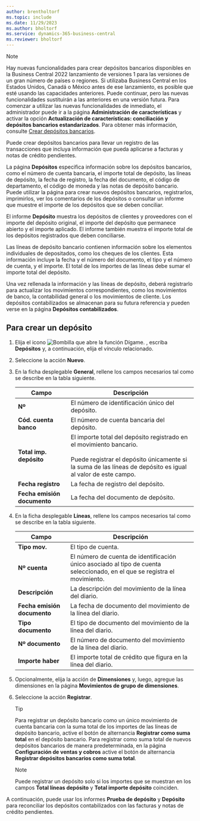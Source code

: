 ```yaml
---
author: brentholtorf
ms.topic: include
ms.date: 11/29/2023
ms.author: bholtorf
ms.service: dynamics-365-business-central
ms.reviewer: bholtorf
---
```

> [!NOTE]
> Hay nuevas funcionalidades para crear depósitos bancarios disponibles en la Business Central 2022 lanzamiento de versiones 1 para las versiones de un gran número de países o regiones. Si utilizaba Business Central en los Estados Unidos, Canadá o México antes de ese lanzamiento, es posible que esté usando las capacidades anteriores. Puede continuar, pero las nuevas funcionalidades sustituirán a las anteriores en una versión futura. Para comenzar a utilizar las nuevas funcionalidades de inmediato, el administrador puede ir a la página **Administración de características** y activar la opción **Actualización de características: conciliación y depósitos bancarios estandarizados**. Para obtener más información, consulte [Crear depósitos bancarios](../../../bank-create-bank-deposits.md).


Puede crear depósitos bancarios para llevar un registro de las transacciones que incluya información que pueda aplicarse a facturas y notas de crédito pendientes.  

La página **Depósitos** especifica información sobre los depósitos bancarios, como el número de cuenta bancaria, el importe total de depósito, las líneas de depósito, la fecha de registro, la fecha del documento, el código de departamento, el código de moneda y las notas de depósito bancario. Puede utilizar la página para crear nuevos depósitos bancarios, registrarlos, imprimirlos, ver los comentarios de los depósitos o consultar un informe que muestre el importe de los depósitos que se deben conciliar.

El informe **Depósito** muestra los depósitos de clientes y proveedores con el importe del depósito original, el importe del depósito que permanece abierto y el importe aplicado. El informe también muestra el importe total de los depósitos registrados que deben conciliarse.

Las líneas de depósito bancario contienen información sobre los elementos individuales de depositados, como los cheques de los clientes. Esta información incluye la fecha y el número del documento, el tipo y el número de cuenta, y el importe. El total de los importes de las líneas debe sumar el importe total del depósito.

Una vez rellenada la información y las líneas de depósito, deberá registrarlo para actualizar los movimientos correspondientes, como los movimientos de banco, la contabilidad general o los movimientos de cliente. Los depósitos contabilizados se almacenan para su futura referencia y pueden verse en la página **Depósitos contabilizados**.

## <a name="to-create-a-deposit"></a>Para crear un depósito
1.  Elija el icono ![Bombilla que abre la función Dígame.](../../../media/ui-search/search_small.png "Dígame qué desea hacer") , escriba **Depósitos** y, a continuación, elija el vínculo relacionado.  
2.  Seleccione la acción **Nuevo**.  
3.  En la ficha desplegable **General**, rellene los campos necesarios tal como se describe en la tabla siguiente.  

    |Campo|Descripción|  
    |---------------------------------|---------------------------------------|  
    |**Nº**|El número de identificación único del depósito.|  
    |**Cód. cuenta banco**|El número de cuenta bancaria del depósito.|  
    |**Total imp. depósito**|El importe total del depósito registrado en el movimiento bancario.<br /><br /> Puede registrar el depósito únicamente si la suma de las líneas de depósito es igual al valor de este campo.|  
    |**Fecha registro**|La fecha de registro del depósito.|  
    |**Fecha emisión documento**|La fecha del documento de depósito.|  
4.  En la ficha desplegable **Líneas**, rellene los campos necesarios tal como se describe en la tabla siguiente.  

    |Campo|Descripción|  
    |---------------------------------|---------------------------------------|  
    |**Tipo mov.**|El tipo de cuenta.|  
    |**Nº cuenta**|El número de cuenta de identificación único asociado al tipo de cuenta seleccionado, en el que se registra el movimiento.|  
    |**Descripción**|La descripción del movimiento de la línea del diario.|  
    |**Fecha emisión documento**|La fecha de documento del movimiento de la línea del diario.|  
    |**Tipo documento**|El tipo de documento del movimiento de la línea del diario.|  
    |**Nº documento**|El número de documento del movimiento de la línea del diario.|  
    |**Importe haber**|El importe total de crédito que figura en la línea del diario.|  

5. Opcionalmente, elija la acción de **Dimensiones** y, luego, agregue las dimensiones en la página **Movimientos de grupo de dimensiones**.  
6. Seleccione la acción **Registrar**.  

    > [!TIP]
    > Para registrar un depósito bancario como un único movimiento de cuenta bancaria con la suma total de los importes de las líneas de depósito bancario, active el botón de alternancia **Registrar como suma total** en el depósito bancario. Para registrar como suma total de nuevos depósitos bancarios de manera predeterminada, en la página **Configuración de ventas y cobros** active el botón de alternancia **Registrar depósitos bancarios como suma total**.

    > [!NOTE]  
    > Puede registrar un depósito solo si los importes que se muestran en los campos **Total líneas depósito** y **Total importe depósito** coinciden.  

A continuación, puede usar los informes **Prueba de depósito** y **Depósito** para reconciliar los depósitos contabilizados con las facturas y notas de crédito pendientes.  
